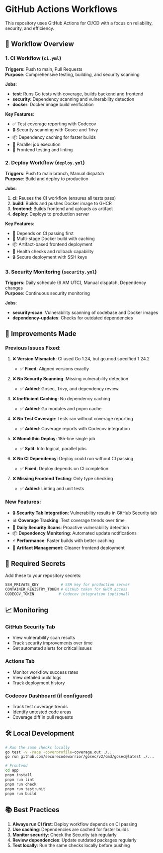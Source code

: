# GitHub Actions Workflows

This repository uses GitHub Actions for CI/CD with a focus on reliability, security, and efficiency.

## 🔄 Workflow Overview

### 1. **CI Workflow** (`ci.yml`)
**Triggers**: Push to main, Pull Requests  
**Purpose**: Comprehensive testing, building, and security scanning

**Jobs**:
- **test**: Runs Go tests with coverage, builds backend and frontend
- **security**: Dependency scanning and vulnerability detection  
- **docker**: Docker image build verification

**Key Features**:
- ✅ Test coverage reporting with Codecov
- 🔒 Security scanning with Gosec and Trivy
- 📦 Dependency caching for faster builds
- 🚀 Parallel job execution
- 🧪 Frontend testing and linting

### 2. **Deploy Workflow** (`deploy.yml`)
**Triggers**: Push to main branch, Manual dispatch  
**Purpose**: Build and deploy to production

**Jobs**:
1. **ci**: Reuses the CI workflow (ensures all tests pass)
2. **build**: Builds and pushes Docker image to GHCR
3. **frontend**: Builds frontend and uploads as artifact
4. **deploy**: Deploys to production server

**Key Features**:
- 🔗 Depends on CI passing first
- 🐳 Multi-stage Docker build with caching
- 📦 Artifact-based frontend deployment
- 🏥 Health checks and rollback capability
- 🔒 Secure deployment with SSH keys

### 3. **Security Monitoring** (`security.yml`)
**Triggers**: Daily schedule (6 AM UTC), Manual dispatch, Dependency changes  
**Purpose**: Continuous security monitoring

**Jobs**:
- **security-scan**: Vulnerability scanning of codebase and Docker images
- **dependency-updates**: Checks for outdated dependencies

## 🚀 Improvements Made

### **Previous Issues Fixed**:

1. ❌ **Version Mismatch**: CI used Go 1.24, but go.mod specified 1.24.2
   - ✅ **Fixed**: Aligned versions exactly

2. ❌ **No Security Scanning**: Missing vulnerability detection
   - ✅ **Added**: Gosec, Trivy, and dependency review

3. ❌ **Inefficient Caching**: No dependency caching
   - ✅ **Added**: Go modules and pnpm cache

4. ❌ **No Test Coverage**: Tests ran without coverage reporting
   - ✅ **Added**: Coverage reports with Codecov integration

5. ❌ **Monolithic Deploy**: 185-line single job
   - ✅ **Split**: Into logical, parallel jobs

6. ❌ **No CI Dependency**: Deploy could run without CI passing
   - ✅ **Fixed**: Deploy depends on CI completion

7. ❌ **Missing Frontend Testing**: Only type checking
   - ✅ **Added**: Linting and unit tests

### **New Features**:

- 🔒 **Security Tab Integration**: Vulnerability results in GitHub Security tab
- 📊 **Coverage Tracking**: Test coverage trends over time  
- 🚨 **Daily Security Scans**: Proactive vulnerability detection
- 📦 **Dependency Monitoring**: Automated update notifications
- ⚡ **Performance**: Faster builds with better caching
- 🎯 **Artifact Management**: Cleaner frontend deployment

## 🔧 Required Secrets

Add these to your repository secrets:

```bash
SSH_PRIVATE_KEY          # SSH key for production server
CONTAINER_REGISTRY_TOKEN # GitHub token for GHCR access
CODECOV_TOKEN           # Codecov integration (optional)
```

## 📈 Monitoring

### **GitHub Security Tab**
- View vulnerability scan results
- Track security improvements over time
- Get automated alerts for critical issues

### **Actions Tab**  
- Monitor workflow success rates
- View detailed build logs
- Track deployment history

### **Codecov Dashboard** (if configured)
- Track test coverage trends
- Identify untested code areas
- Coverage diff in pull requests

## 🛠 Local Development

```bash
# Run the same checks locally
go test -v -race -coverprofile=coverage.out ./...
go run github.com/securecodewarrior/gosec/v2/cmd/gosec@latest ./...

# Frontend
cd app
pnpm install
pnpm run lint
pnpm run check
pnpm run test:unit
pnpm run build
```

## 📚 Best Practices

1. **Always run CI first**: Deploy workflow depends on CI passing
2. **Use caching**: Dependencies are cached for faster builds  
3. **Monitor security**: Check the Security tab regularly
4. **Review dependencies**: Update outdated packages regularly
5. **Test locally**: Run the same checks locally before pushing 